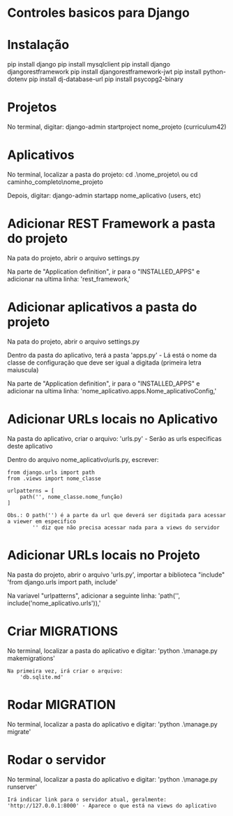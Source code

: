 # Controles basicos para Django

# Instalação
pip install django
pip install mysqlclient
pip install django djangorestframework
pip install djangorestframework-jwt
pip install python-dotenv
pip install dj-database-url
pip install psycopg2-binary

# Projetos
No terminal, digitar:
django-admin startproject nome_projeto (curriculum42)

# Aplicativos
No terminal, localizar a pasta do projeto:
    cd .\nome_projeto\ ou cd caminho_completo\nome_projeto

Depois, digitar:
    django-admin startapp nome_aplicativo (users, etc)

# Adicionar REST Framework a pasta do projeto
Na pata do projeto, abrir o arquivo settings.py

Na parte de "Application definition", ir para o "INSTALLED_APPS" e adicionar na ultima linha:
    'rest_framework,'

# Adicionar aplicativos a pasta do projeto
Na pata do projeto, abrir o arquivo settings.py

Dentro da pasta do aplicativo, terá a pasta 'apps.py' - Lá está o nome da classe de configuração que deve ser igual a digitada (primeira letra maiuscula)

Na parte de "Application definition", ir para o "INSTALLED_APPS" e adicionar na ultima linha:
    'nome_aplicativo.apps.Nome_aplicativoConfig,'

# Adicionar URLs locais no Aplicativo
Na pasta do aplicativo, criar o arquivo:
    'urls.py' - Serão as urls especificas deste aplicativo

Dentro do arquivo nome_aplicativo\urls.py, escrever:

    from django.urls import path
    from .views import nome_classe

    urlpatterns = [
        path('', nome_classe.nome_função)
    ]

    Obs.: O path('') é a parte da url que deverá ser digitada para acessar a viewer em especifico
            '' diz que não precisa acessar nada para a views do servidor

# Adicionar URLs locais no Projeto
Na pasta do projeto, abrir o arquivo 'urls.py', importar a biblioteca "include"
    'from django.urls import path, include'

Na variavel "urlpatterns", adicionar a seguinte linha:
    'path('', include('nome_aplicativo.urls')),'

# Criar MIGRATIONS
No terminal, localizar a pasta do aplicativo e digitar:
    'python .\manage.py makemigrations'

    Na primeira vez, irá criar o arquivo:
        'db.sqlite.md'

# Rodar MIGRATION
No terminal, localizar a pasta do aplicativo e digitar:
    'python .\manage.py migrate'

# Rodar o servidor
No terminal, localizar a pasta do aplicativo e digitar:
    'python .\manage.py runserver'

    Irá indicar link para o servidor atual, geralmente:
    'http://127.0.0.1:8000' - Aparece o que está na views do aplicativo